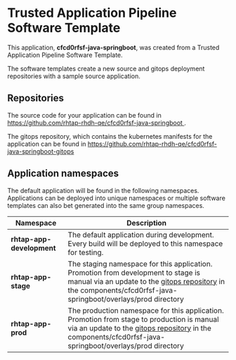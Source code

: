 # Trusted Application Pipeline Software Template

This application, **cfcd0rfsf-java-springboot**, was created from a Trusted Application Pipeline Software Template.

The software templates create a new source and gitops deployment repositories with a sample source application. 

## Repositories

The source code for your application can be found in [https://github.com/rhtap-rhdh-qe/cfcd0rfsf-java-springboot ](https://github.com/rhtap-rhdh-qe/cfcd0rfsf-java-springboot ).
 
The gitops repository, which contains the kubernetes manifests for the application can be found in 
[https://github.com/rhtap-rhdh-qe/cfcd0rfsf-java-springboot-gitops ](https://github.com/rhtap-rhdh-qe/cfcd0rfsf-java-springboot-gitops ) 

## Application namespaces 

The default application will be found in the following namespaces. Applications can be deployed into unique namespaces or multiple software templates can also bet generated into the same group namespaces.  

|  Namespace   |  Description   |  
| -------- | -------- |   
| **rhtap-app-development** | The default application during development. Every build will be deployed to this namespace for testing. | 
| **rhtap-app-stage** | The staging namespace for this application. Promotion from development to stage is manual via an update to the [gitops repository](https://github.com/rhtap-rhdh-qe/cfcd0rfsf-java-springboot-gitops ) in the components/cfcd0rfsf-java-springboot/overlays/prod directory |  
| **rhtap-app-prod** | The production namespace for this application. Promotion from stage to production is manual via an update to the [gitops repository](https://github.com/rhtap-rhdh-qe/cfcd0rfsf-java-springboot-gitops ) in the components/cfcd0rfsf-java-springboot/overlays/prod directory | 